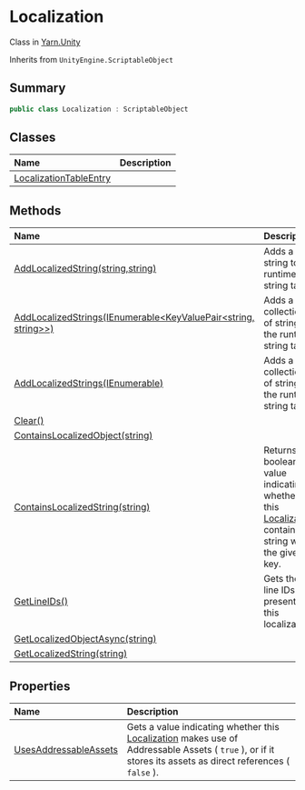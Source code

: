 # Localization

Class in [Yarn.Unity](/docs/api/csharp/yarn.unity.md)

Inherits from `UnityEngine.ScriptableObject`

## Summary



```csharp
public class Localization : ScriptableObject
```

## Classes

|Name|Description|
|:---|:---|
|[LocalizationTableEntry](/docs/api/csharp/yarn.unity.localization.localizationtableentry.md)||

## Methods

|Name|Description|
|:---|:---|
|[AddLocalizedString(string,string)](/docs/api/csharp/yarn.unity.localization.addlocalizedstring.md)|Adds a new string to the runtime string table.|
|[AddLocalizedStrings(IEnumerable<KeyValuePair<string, string>>)](/docs/api/csharp/yarn.unity.localization.addlocalizedstrings-1.md)|Adds a collection of strings to the runtime string table.|
|[AddLocalizedStrings(IEnumerable<StringTableEntry>)](/docs/api/csharp/yarn.unity.localization.addlocalizedstrings-2.md)|Adds a collection of strings to the runtime string table.|
|[Clear()](/docs/api/csharp/yarn.unity.localization.clear.md)||
|[ContainsLocalizedObject(string)](/docs/api/csharp/yarn.unity.localization.containslocalizedobject.md)||
|[ContainsLocalizedString(string)](/docs/api/csharp/yarn.unity.localization.containslocalizedstring.md)|Returns a boolean value indicating whether this  <a href="yarn.unity.localization.md">Localization</a>  contains a string with the given key.|
|[GetLineIDs()](/docs/api/csharp/yarn.unity.localization.getlineids.md)|Gets the line IDs present in this localization.|
|[GetLocalizedObjectAsync(string)](/docs/api/csharp/yarn.unity.localization.getlocalizedobjectasync.md)||
|[GetLocalizedString(string)](/docs/api/csharp/yarn.unity.localization.getlocalizedstring.md)||

## Properties

|Name|Description|
|:---|:---|
|[UsesAddressableAssets](/docs/api/csharp/yarn.unity.localization.usesaddressableassets.md)|Gets a value indicating whether this  <a href="yarn.unity.localization.md">Localization</a>  makes use of Addressable Assets ( <code>true</code> ), or if it stores its assets as direct references ( <code>false</code> ).|

